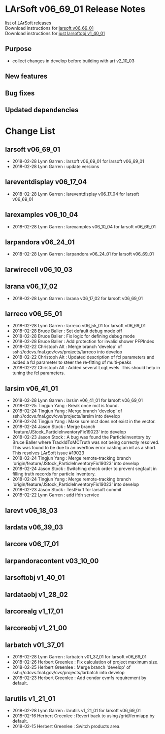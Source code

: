 # LArSoft v06_69_01 Release Notes



[list of LArSoft releases](LArSoft_release_list)  
Download instructions for [larsoft v06_69_01](https://scisoft.fnal.gov/scisoft/bundles/larsoft/v06_69_01/larsoft-v06_69_01.html)  
Download instructions for [just larsoftobj v1_40_01](https://scisoft.fnal.gov/scisoft/bundles/larsoftobj/v1_40_01/larsoftobj-v1_40_01.html)

## Purpose

-   collect changes in develop before building with art v2_10_03

## New features

## Bug fixes

## Updated dependencies

# Change List

## larsoft v06_69_01

-   2018-02-28 Lynn Garren : larsoft v06_69_01 for larsoft v06_69_01
-   2018-02-28 Lynn Garren : update versions

## lareventdisplay v06_17_04

-   2018-02-28 Lynn Garren : lareventdisplay v06_17_04 for larsoft v06_69_01

## larexamples v06_10_04

-   2018-02-28 Lynn Garren : larexamples v06_10_04 for larsoft v06_69_01

## larpandora v06_24_01

-   2018-02-28 Lynn Garren : larpandora v06_24_01 for larsoft v06_69_01

## larwirecell v06_10_03

## larana v06_17_02

-   2018-02-28 Lynn Garren : larana v06_17_02 for larsoft v06_69_01

## larreco v06_55_01

-   2018-02-28 Lynn Garren : larreco v06_55_01 for larsoft v06_69_01
-   2018-02-28 Bruce Baller : Set default debug mode off
-   2018-02-28 Bruce Baller : Fix logic for defining debug mode
-   2018-02-28 Bruce Baller : Add protection for invalid shower PFPIndex
-   2018-02-22 Christoph Alt : Merge branch 'develop' of ssh://cdcvs.fnal.gov/cvs/projects/larreco into develop
-   2018-02-22 Christoph Alt : Updated description of fcl parameters and added a fcl parameter to steer the re-fitting of multi-peaks
-   2018-02-22 Christoph Alt : Added several LogLevels. This should help in tuning the fcl parameters.

## larsim v06_41_01

-   2018-02-28 Lynn Garren : larsim v06_41_01 for larsoft v06_69_01
-   2018-02-25 Tingjun Yang : Break once mct is found.
-   2018-02-24 Tingjun Yang : Merge branch 'develop' of ssh://cdcvs.fnal.gov/cvs/projects/larsim into develop
-   2018-02-24 Tingjun Yang : Make sure mct does not exist in the vector.
-   2018-02-24 Jason Stock : Merge branch 'feature/JStock_ParticleInventoryFix19023' into develop
-   2018-02-23 Jason Stock : A bug was found the ParticleInventory by Bruce Baller where TrackIdToMCTruth was not being correctly resolved. This was found to be due to an overflow error casting an int as a short. This resolves LArSoft issue \#19023
-   2018-02-24 Tingjun Yang : Merge remote-tracking branch 'origin/feature/JStock_ParticleInventoryFix19023' into develop
-   2018-02-24 Jason Stock : Switching check order to prevent segfault in filling truth records for particle inventory.
-   2018-02-24 Tingjun Yang : Merge remote-tracking branch 'origin/feature/JStock_ParticleInventoryFix19023' into develop
-   2018-02-23 Jason Stock : TestFix 1 for larsoft commit
-   2018-02-22 Lynn Garren : add ifdh service

## larevt v06_18_03

## lardata v06_39_03

## larcore v06_17_01

## larpandoracontent v03_10_00

## larsoftobj v1_40_01

## lardataobj v1_28_02

## larcorealg v1_17_01

## larcoreobj v1_21_00

## larbatch v01_37_01

-   2018-02-28 Lynn Garren : larbatch v01_37_01 for larsoft v06_69_01
-   2018-02-26 Herbert Greenlee : Fix calculation of project maximum size.
-   2018-02-25 Herbert Greenlee : Merge branch 'develop' of ssh://cdcvs.fnal.gov/cvs/projects/larbatch into develop
-   2018-02-23 Herbert Greenlee : Add condor cvmfs requirement by default.

## larutils v1_21_01

-   2018-02-28 Lynn Garren : larutils v1_21_01 for larsoft v06_69_01
-   2018-02-16 Herbert Greenlee : Revert back to using /grid/fermiapp by default.
-   2018-02-15 Herbert Greenlee : Switch products area.
